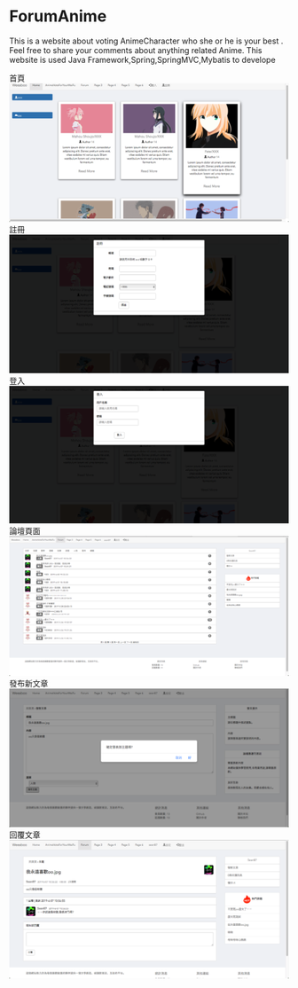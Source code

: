 # ForumAnime
This is a website about voting AnimeCharacter who she or he is your best .
Feel free to share your comments about anything related Anime.
This website is used Java Framework,Spring,SpringMVC,Mybatis to develope

首頁
![image](https://github.com/bocb25212/AnimeVoteForYourWaiFuOrHusbando/blob/master/index.png)
註冊
![image](https://github.com/bocb25212/AnimeVoteForYourWaiFuOrHusbando/blob/master/register.png)
登入
![image](https://github.com/bocb25212/AnimeVoteForYourWaiFuOrHusbando/blob/master/login.png)
論壇頁面
![image](https://github.com/bocb25212/AnimeVoteForYourWaiFuOrHusbando/blob/master/forum.png)
發布新文章
![image](https://github.com/bocb25212/AnimeVoteForYourWaiFuOrHusbando/blob/master/new%20Topic.png)
回覆文章
![image](https://github.com/bocb25212/AnimeVoteForYourWaiFuOrHusbando/blob/master/reply.png)

